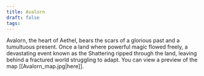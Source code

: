 ```yaml
---
title: Avalorn
draft: false
tags:
---
```

Avalorn, the heart of Aethel, bears the scars of a glorious past and a tumultuous present. Once a land where powerful magic flowed freely, a devastating event known as the Shattering ripped through the land, leaving behind a fractured world struggling to adapt. You can view a preview of the map [[Avalorn_map.jpg|here]].